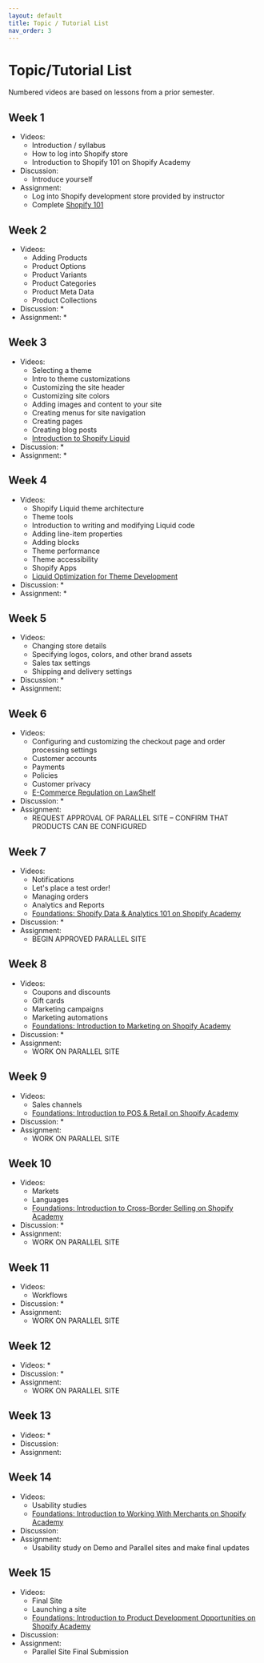 ```yaml
---
layout: default
title: Topic / Tutorial List
nav_order: 3
---
```


# Topic/Tutorial List

Numbered videos are based on lessons from a prior semester.

## Week 1

* Videos:
  * Introduction / syllabus
  * How to log into Shopify store
  * Introduction to Shopify 101 on Shopify Academy
* Discussion:
  * Introduce yourself
* Assignment:
  * Log into Shopify development store provided by instructor
  * Complete [Shopify 101](https://academy.shopify.com/path/foundations-certification/foundations-shopify-101)

## Week 2

* Videos:
  * Adding Products
  * Product Options
  * Product Variants
  * Product Categories
  * Product Meta Data
  * Product Collections
* Discussion:
  * 
* Assignment:
  * 

## Week 3

* Videos:
  * Selecting a theme
  * Intro to theme customizations
  * Customizing the site header
  * Customizing site colors
  * Adding images and content to your site
  * Creating menus for site navigation
  * Creating pages
  * Creating blog posts
  * [Introduction to Shopify Liquid](https://academy.shopify.com/path/liquid-storefronts-for-theme-developers/introduction-to-shopify-liquid)
* Discussion:
  * 
* Assignment:
  * 

## Week 4

* Videos:
  * Shopify Liquid theme architecture
  * Theme tools
  * Introduction to writing and modifying Liquid code
  * Adding line-item properties
  * Adding blocks
  * Theme performance
  * Theme accessibility
  * Shopify Apps
  * [Liquid Optimization for Theme Development](https://academy.shopify.com/path/liquid-storefronts-for-theme-developers/liquid-optimization-for-theme-development)
* Discussion:
  * 
* Assignment:
  * 

## Week 5

* Videos:
  * Changing store details
  * Specifying logos, colors, and other brand assets
  * Sales tax settings
  * Shipping and delivery settings
* Discussion:
  * 
* Assignment:

## Week 6

* Videos:
  * Configuring and customizing the checkout page and order processing settings
  * Customer accounts
  * Payments
  * Policies
  * Customer privacy
  * [E-Commerce Regulation on LawShelf](https://www.lawshelf.com/videocoursescontentview/e-commerce-regulation)
* Discussion:
  * 
* Assignment:
  * REQUEST APPROVAL OF PARALLEL SITE – CONFIRM THAT PRODUCTS CAN BE CONFIGURED

## Week 7

* Videos:
  * Notifications
  * Let's place a test order!
  * Managing orders
  * Analytics and Reports
  * [Foundations: Shopify Data & Analytics 101 on Shopify Academy](https://academy.shopify.com/path/foundations-certification/foundations-shopify-data-analytics-101)
* Discussion:
  * 
* Assignment:
  * BEGIN APPROVED PARALLEL SITE

## Week 8

* Videos:
  * Coupons and discounts
  * Gift cards
  * Marketing campaigns
  * Marketing automations
  * [Foundations: Introduction to Marketing on Shopify Academy](https://academy.shopify.com/path/foundations-certification/foundations-introduction-to-marketing)
* Discussion:
  * 
* Assignment:
  * WORK ON PARALLEL SITE 

## Week 9

* Videos:
  * Sales channels
  * [Foundations: Introduction to POS & Retail on Shopify Academy](https://academy.shopify.com/path/foundations-certification/foundations-introduction-pos-and-retail)
* Discussion:
  * 
* Assignment:
  * WORK ON PARALLEL SITE
 
## Week 10

* Videos:
  * Markets
  * Languages
  * [Foundations: Introduction to Cross-Border Selling on Shopify Academy](https://academy.shopify.com/path/foundations-certification/foundations-introduction-to-cross-border-selling)
* Discussion:
  * 
* Assignment:
  * WORK ON PARALLEL SITE

## Week 11

* Videos:
  * Workflows
* Discussion:
  * 
* Assignment:
  * WORK ON PARALLEL SITE

## Week 12

* Videos:
  * 
* Discussion:
  * 
* Assignment:
  * WORK ON PARALLEL SITE

## Week 13

* Videos:
  * 
* Discussion:
* Assignment:

## Week 14

* Videos:
  * Usability studies
  * [Foundations: Introduction to Working With Merchants on Shopify Academy](https://academy.shopify.com/path/foundations-certification/foundations-introduction-to-working-with-merchants)
* Discussion:
* Assignment:
  * Usability study on Demo and Parallel sites and make final updates
 
## Week 15

* Videos:
  * Final Site
  * Launching a site
  * [Foundations: Introduction to Product Development Opportunities on Shopify Academy](https://academy.shopify.com/path/foundations-certification/foundations-introduction-to-product-development-opportunities)
* Discussion:
* Assignment:
  * Parallel Site Final Submission